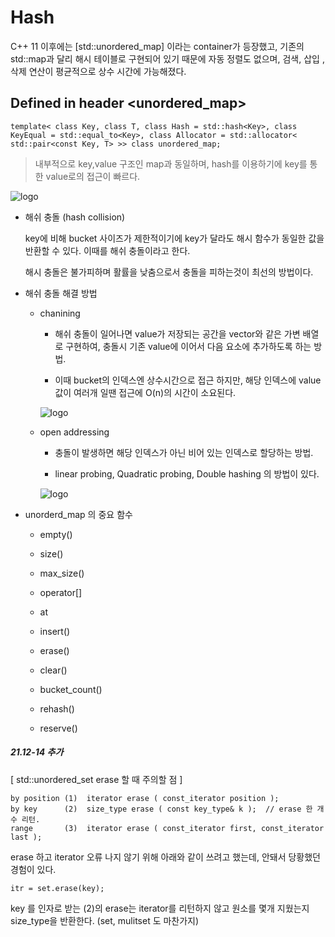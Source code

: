 # Hash


C++ 11 이후에는 [std::unordered_map] 이라는 container가 등장했고, 기존의 std::map과 달리 해시 테이블로 구현되어 있기 때문에 자동 정렬도 없으며, 검색, 삽입 ,삭제 연산이 평균적으로 상수 시간에 가능해졌다.


## Defined in header <unordered_map>


`template<
    class Key,
    class T,
    class Hash = std::hash<Key>,
    class KeyEqual = std::equal_to<Key>,
    class Allocator = std::allocator< std::pair<const Key, T> >> class unordered_map;
`


> 내부적으로 key,value 구조인 map과 동일하며, hash를 이용하기에 key를 통한 value로의 접근이 빠르다. 



![logo](https://img1.daumcdn.net/thumb/R1280x0/?scode=mtistory2&fname=https%3A%2F%2Fblog.kakaocdn.net%2Fdn%2FbGm0cS%2FbtqCNFEUyk9%2F2rcyQv7sG3opNYivGmS9zK%2Fimg.png)



- 해쉬 충돌 (hash collision)

    key에 비해 bucket 사이즈가 제한적이기에 key가 달라도 해시 함수가 동일한 값을 반환할 수 있다. 이때를 해쉬 충돌이라고 한다.

    해시 충돌은 불가피하며 활률을 낮춤으로서 충돌을 피하는것이 최선의 방법이다.


* 해쉬 충돌 해결 방법

    * chanining

        * 해쉬 충돌이 일어나면 value가 저장되는 공간을 vector와 같은 가변 배열로 구현하여, 충돌시 기존 value에 이어서 다음 요소에 추가하도록 하는 방법.

        * 이때 bucket의 인덱스엔 상수시간으로 접근 하지만, 해당 인덱스에 value 값이 여러개 일땐 접근에 O(n)의 시간이 소요된다.


        ![logo](https://img1.daumcdn.net/thumb/R1280x0/?scode=mtistory2&fname=https%3A%2F%2Fblog.kakaocdn.net%2Fdn%2F9SCxJ%2FbtqCKASz8n9%2F84uennZSvflmb2iMACab9k%2Fimg.png)


    * open addressing
    
        * 충돌이 발생하면 해당 인덱스가 아닌 비어 있는 인덱스로 할당하는 방법.
    
        * linear probing, Quadratic probing, Double hashing 의 방법이 있다.


        ![logo](https://img1.daumcdn.net/thumb/R1280x0/?scode=mtistory2&fname=https%3A%2F%2Fblog.kakaocdn.net%2Fdn%2FdJIE3R%2FbtqCO09GqpK%2FBBs0CLeCwntMYytbRtFDZ0%2Fimg.png)



* unorderd_map 의 중요 함수
    * empty()
    * size()
    * max_size()
    
    * operator[]
    * at

    * insert()
    * erase()
    * clear()
    
    * bucket_count()
    * rehash()
    * reserve()


##### 21.12-14 추가

[ std::unordered_set  erase 할 때 주의할 점 ]
```
by position (1)	 iterator erase ( const_iterator position );
by key      (2)	 size_type erase ( const key_type& k );  // erase 한 개수 리턴.
range       (3)	 iterator erase ( const_iterator first, const_iterator last );
```




erase 하고 iterator 오류 나지 않기 위해 아래와 같이 쓰려고 했는데, 안돼서 당황했던 경험이 있다.

`itr = set.erase(key);`
    
key 를 인자로 받는 (2)의 erase는 iterator를 리턴하지 않고 원소를 몇개 지웠는지 size_type을 반환한다. (set, mulitset 도 마찬가지)


